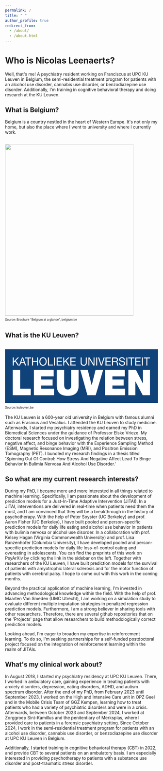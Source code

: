 ```yaml
---
permalink: /
title: " "
author_profile: true
redirect_from:
  - /about/
  - /about.html
---
```


# Who is Nicolas Leenaerts?

Well, that's me! A psychiatry resident working on Franciscus at UPC KU Leuven in Belgium, the semi-residential treatment program for patients with an alcohol use disorder, cannabis use disorder, or benzodiazepine use disorder. Additionally, I'm training in cognitive behavioral therapy and doing research at the KU Leuven.

## What is Belgium?
Belgium is a country nestled in the heart of Western Europe. It's not only my home, but also the place where I went to university and where I currently work.

<br/><img src='/images/Belgium.png' width="423" height="564">
<br/><sup><sub>Source: Brochure "Belgium at a glance", belgium.be</sub></sup>

## What is the KU Leuven?

<br/><img src='/images/KULeuven.jpeg' width="531" height="178">
<br/><sup><sub>Source: kuleuven.be</sub></sup>

The KU Leuven is a 600-year old university in Belgium with famous alumni such as Erasmus and Vesalius. I attended the KU Leuven to study medicine. Afterwards, I started my psychiatry residency and earned my PhD in Biomedical Sciences under the guidance of Professor Elske Vrieze. My doctoral research focused on investigating the relation between stress, negative affect, and binge behavior with the Experience Sampling Method (ESM), Magnetic Resonance Imaging (MRI), and Positron Emission Tomography (PET). I bundled my research findings in a thesis titled 'Spinning Out Of Control: How Stress And Negative Affect Lead To Binge Behavior In Bulimia Nervosa And Alcohol Use Disorder.'

## So what are my current research interests?

During my PhD, I became more and more interested in all things related to machine learning. Specifically, I am passionate about the development of prediction models for a Just-In-Time Adaptive Intervention (JITAI). In a JITAI, interventions are delivered in real-time when patients need them the most, and I am convinced that they will be a breakthrough in the history of psychotherapy. With the help of Peter Soyster (UC Berkeley) and prof. Aaron Fisher (UC Berkeley), I have built pooled and person-specific prediction models for daily life eating and alcohol use behavior in patients with bulimia nervosa or alcohol use disorder. In a collaboration with prof. Kelsey Hagan (Virginia Commonwealth University) and prof. Lisa Ranzenhofer (Columbia University), I have developed pooled and person-specific prediction models for daily life loss-of-control eating and overeating in adolescents. You can find the preprints of this work on PsyArXiv by clicking the link in the sidebar on the left. Together with researchers of the KU Leuven, I have built prediction models for the survival of patients with amyotrophic lateral sclerosis and for the motor function of patients with cerebral palsy. I hope to come out with this work in the coming months.

Beyond the practical application of machine learning, I'm invested in advancing methodological knowledge within the field. With the help of prof. Maarten Van Smeden (UMC Utrecht), I am working on a simulation study to evaluate different multiple imputation strategies in penalized regression prediction models.  Furthermore, I am a strong believer in sharing tools with other researchers. Therefore, there are several github repositories that on the 'Projects' page  that allow researchers to build methodologically correct prediction models.

Looking ahead, I'm eager to broaden my expertise in reinforcement learning. To do so, I'm seeking partnerships for a self-funded postdoctoral project focused on the integration of reinforcement learning within the realm of JITAIs.

## What's my clinical work about?

In August 2018, I started my psychiatry residency at UPC KU Leuven. There, I worked in ambulatory care, gaining experience in treating patients with anxiety disorders, depression, eating disorders, ADHD, and autism spectrum disorder. After the end of my PhD, from February 2023 until September 2023, I worked on the High and Intensive Care unit in OPZ Geel and in the Mobile Crisis Team of GGZ Kempen, learning how to treat patients who had a variety of psychiatric disorders and were in a crisis. Afterwards, between October 2023 and September 2024, I worked at Zorggroep Sint-Kamillus and the penitentiary of Merksplas, where I provided care to patients in a forensic psychiatry setting. Since October 2024, I work in the semi-residential treatment program for patients with an alcohol use disorder, cannabis use disorder, or benzodiazepine use disorder at UPC KU Leuven in Belgium.

Additionally, I started training in cognitive behavioral therapy (CBT) in 2022, and provide CBT to several patients on an ambulatory basis. I am especially interested in providing psychotherapy to patients with a substance use disorder and post-traumatic stress disorder.
